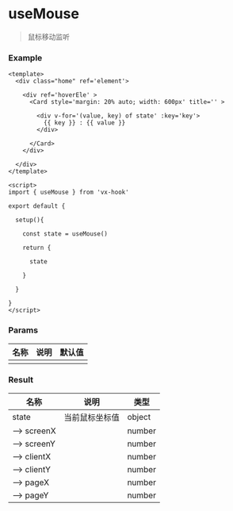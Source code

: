 # useMouse

> 鼠标移动监听



### Example

```vue
<template>
  <div class="home" ref='element'>

    <div ref='hoverEle' >
      <Card style='margin: 20% auto; width: 600px' title='' >
        
        <div v-for='(value, key) of state' :key='key'>
          {{ key }} : {{ value }}
        </div>

      </Card>
    </div>
    
  </div>
</template>

<script>
import { useMouse } from 'vx-hook'

export default { 

  setup(){
 
    const state = useMouse()
   
    return {
      
      state
      
    }

  }

}
</script>

```





### Params

| 名称 | 说明 | 默认值 |
| ---- | ---- | ------ |
|      |      |        |



### Result

| 名称        | 说明           | 类型   |
| ----------- | -------------- | ------ |
| state       | 当前鼠标坐标值 | object |
| --> screenX |                | number |
| --> screenY |                | number |
| --> clientX |                | number |
| --> clientY |                | number |
| --> pageX   |                | number |
| --> pageY   |                | number |

